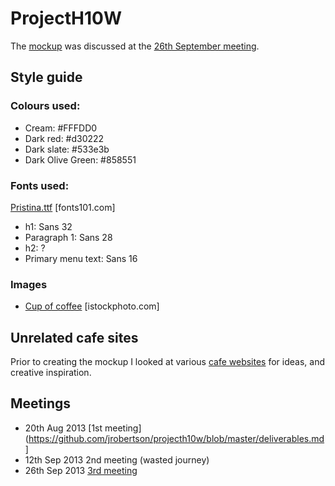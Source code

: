 # ProjectH10W

The [mockup](https://raw.github.com/jrobertson/projecth10w/master/mockup/home.png) was discussed at the [26th September meeting](https://github.com/jrobertson/projecth10w/blob/master/notes/notes260913.md). 

## Style guide

### Colours used:

* Cream: #FFFDD0
* Dark red: #d30222
* Dark slate: #533e3b
* Dark Olive Green: #858551

### Fonts used:
[Pristina.ttf](http://www.fonts101.com/fonts/view/Script/18715/Pristina.aspx) [fonts101.com]

* h1: Sans 32
* Paragraph 1: Sans 28
* h2: ?
* Primary menu text: Sans 16

### Images

* [Cup of coffee](http://www.istockphoto.com/stock-photo-14441713-cup-of-coffee.php?st=ba267d7) [istockphoto.com]

## Unrelated cafe sites

Prior to creating the mockup I looked at various [cafe websites](unrelated-cafe-websites.md) for ideas, and creative inspiration.

## Meetings

* 20th Aug 2013 [1st meeting](https://github.com/jrobertson/projecth10w/blob/master/deliverables.md]
* 12th Sep 2013 2nd meeting (wasted journey)
* 26th Sep 2013 [3rd meeting](https://github.com/jrobertson/projecth10w/blob/master/notes/notes260913.md)
